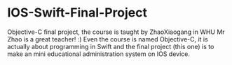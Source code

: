 # IOS-Swift-Final-Project
Objective-C final project, the course is taught by ZhaoXiaogang in WHU
Mr Zhao is a great teacher! :)
Even the course is named Objective-C, it is actually about programming in Swift and the final project (this one) is to make an mini educational administration system on IOS device.

